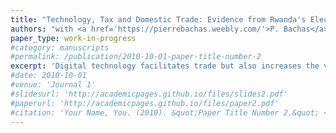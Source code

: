 ```yaml
---
title: "Technology, Tax and Domestic Trade: Evidence from Rwanda's Electronic Invoicing Expansion"
authors: "with <a href='https://pierrebachas.weebly.com/'>P. Bachas</a>, <a href='https://sites.google.com/site/decrgkondylis/'>F. Kondylis</a>, <a href='https://www.lzavala.com/'>L. Zavala</a>, J. Karangwa"
paper_type: work-in-progress
#category: manuscripts
#permalink: /publication/2010-10-01-paper-title-number-2
excerpt: 'Digital technology facilitates trade but also increases the visibility of firms’ activity to the government. This paper examines the trade-off between technology adoption and regulatory exposure in the context of electronic billing machines (EBM) and business taxation in Rwanda. In December 2020, the government mandated that large firms’ tax deductions for purchases be validated by corresponding EBM receipts. Using a shift-share design, we find that receipt demand from large clients predicts EBM adoption and growth of small suppliers. We combine a model of invoicing in supply chains and a nationwide survey of firms to shed light on the underlying mechanisms.'
#date: 2010-10-01
#venue: 'Journal 1'
#slidesurl: 'http://academicpages.github.io/files/slides2.pdf'
#paperurl: 'http://academicpages.github.io/files/paper2.pdf'
#citation: 'Your Name, You. (2010). &quot;Paper Title Number 2.&quot; <i>Journal 1</i>. 1(2).'
---
```


